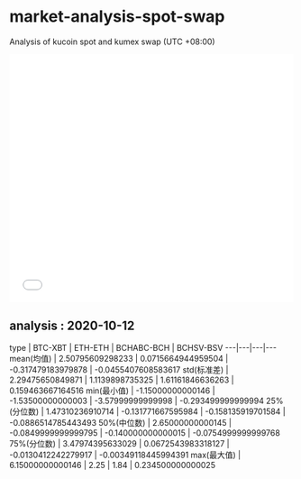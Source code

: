 # market-analysis-spot-swap
Analysis of kucoin spot and kumex swap (UTC +08:00)

<iframe width="100%" height="440" src="./data.html" frameborder="no" border="0" scrolling="no"></iframe>

## analysis : 2020-10-12

type | BTC-XBT | ETH-ETH | BCHABC-BCH | BCHSV-BSV 
---|---|---|---
mean(均值) | 2.50795609298233 | 0.0715664944959504 | -0.317479183979878 | -0.0455407608583617
std(标准差) | 2.29475650849871 | 1.1139898735325 | 1.61161846636263 | 0.159463667164516
min(最小值) | -1.15000000000146 | -1.53500000000003 | -3.57999999999998 | -0.293499999999994
25%(分位数) | 1.47310236910714 | -0.131771667595984 | -0.158135919701584 | -0.0886514785443493
50%(中位数) | 2.65000000000145 | -0.0849999999999795 | -0.140000000000015 | -0.0754999999999768
75%(分位数) | 3.47974395633029 | 0.0672543983318127 | -0.0130412242279917 | -0.00349118445994391
max(最大值) | 6.15000000000146 | 2.25 | 1.84 | 0.234500000000025
